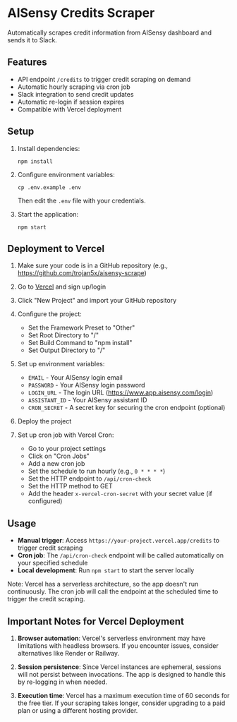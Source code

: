 # AISensy Credits Scraper

Automatically scrapes credit information from AISensy dashboard and sends it to Slack.

## Features

- API endpoint `/credits` to trigger credit scraping on demand
- Automatic hourly scraping via cron job
- Slack integration to send credit updates
- Automatic re-login if session expires
- Compatible with Vercel deployment

## Setup

1. Install dependencies:
   ```
   npm install
   ```

2. Configure environment variables:
   ```
   cp .env.example .env
   ```
   
   Then edit the `.env` file with your credentials.

3. Start the application:
   ```
   npm start
   ```

## Deployment to Vercel

1. Make sure your code is in a GitHub repository (e.g., https://github.com/trojan5x/aisensy-scrape)

2. Go to [Vercel](https://vercel.com/) and sign up/login

3. Click "New Project" and import your GitHub repository

4. Configure the project:
   - Set the Framework Preset to "Other"
   - Set Root Directory to "/"
   - Set Build Command to "npm install"
   - Set Output Directory to "/"

5. Set up environment variables:
   - `EMAIL` - Your AISensy login email
   - `PASSWORD` - Your AISensy login password
   - `LOGIN_URL` - The login URL (https://www.app.aisensy.com/login)
   - `ASSISTANT_ID` - Your AISensy assistant ID
   - `CRON_SECRET` - A secret key for securing the cron endpoint (optional)

6. Deploy the project

7. Set up cron job with Vercel Cron:
   - Go to your project settings
   - Click on "Cron Jobs"
   - Add a new cron job
   - Set the schedule to run hourly (e.g., `0 * * * *`)
   - Set the HTTP endpoint to `/api/cron-check`
   - Set the HTTP method to GET
   - Add the header `x-vercel-cron-secret` with your secret value (if configured)

## Usage

- **Manual trigger**: Access `https://your-project.vercel.app/credits` to trigger credit scraping
- **Cron job**: The `/api/cron-check` endpoint will be called automatically on your specified schedule
- **Local development**: Run `npm start` to start the server locally

Note: Vercel has a serverless architecture, so the app doesn't run continuously. The cron job will call the endpoint at the scheduled time to trigger the credit scraping.

## Important Notes for Vercel Deployment

1. **Browser automation**: Vercel's serverless environment may have limitations with headless browsers. If you encounter issues, consider alternatives like Render or Railway.

2. **Session persistence**: Since Vercel instances are ephemeral, sessions will not persist between invocations. The app is designed to handle this by re-logging in when needed.

3. **Execution time**: Vercel has a maximum execution time of 60 seconds for the free tier. If your scraping takes longer, consider upgrading to a paid plan or using a different hosting provider. 